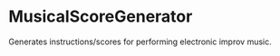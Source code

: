 MusicalScoreGenerator
=====================

Generates instructions/scores for performing electronic improv music.
